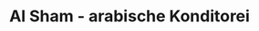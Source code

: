 ---
title: "Al Sham - arabische Konditorei"
url: /hannover/al-sham-arabische-konditorei/
shop: Konditorei
---